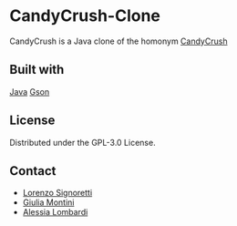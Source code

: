 # CandyCrush-Clone
CandyCrush is a Java clone of the homonym [CandyCrush](https://it.wikipedia.org/wiki/Candy_Crush_Saga)

## Built with
[Java](https://www.oracle.com/it/java/)
[Gson](https://github.com/google/gson)

## License
Distributed under the GPL-3.0 License.

## Contact
* [Lorenzo Signoretti](https://github.com/Signo23)
* [Giulia Montini](https://github.com/giuliamontini)
* [Alessia Lombardi](https://github.com/AlessiaLom)
